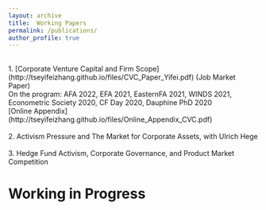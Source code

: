 ```yaml
---
layout: archive
title:  Working Papers
permalink: /publications/
author_profile: true
---
```


<br />
1. [Corporate Venture Capital and Firm Scope](http://tseyifeizhang.github.io/files/CVC_Paper_Yifei.pdf) (Job Market Paper)
<br />
On the program: AFA 2022, EFA 2021, EasternFA 2021, WINDS 2021, Econometric Society 2020, CF Day 2020, Dauphine PhD 2020
<br />
[Online Appendix](http://tseyifeizhang.github.io/files/Online_Appendix_CVC.pdf)
<br />
<br />
2. Activism Pressure and The Market for Corporate Assets, with Ulrich Hege
<br />
<br />
3. Hedge Fund Activism, Corporate Governance, and Product Market Competition

Working in Progress
======
